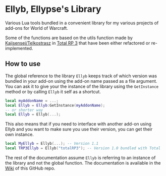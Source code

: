 # Ellyb, Ellypse's Library

Various Lua tools bundled in a convenient library for my various projects of add-ons for World of Warcraft.

Some of the functions are based on the utils function made by [Kajisensei/Telkostrasz](https://github.com/kajisensei) in [Total RP 3](https://github.com/Ellypse/Total-RP-3) that have been either refactored or re-implemented.

## How to use

The global reference to the library `Ellyb` keeps track of which version was bundled in your add-on using the add-on name passed as a file argument. You can ask it to give your the instance of the library using the `GetInstance` method or by calling `Ellyb` it self as a shortcut.

```lua
local myAddonName = ...;
local Ellyb = Ellyb:GetInstance(myAddonName);
-- or shorter way
local Ellyb = Ellyb(...);
```

This also means that if you need to interface with another add-on using Ellyb and you want to make sure you use their version, you can get their own instance.

```lua
local MyEllyb = Ellyb(...); -- Version 1.1
local TRP3Ellyb = Ellyb("totalRP3"); -- Version 1.0 bundled with Total RP 3
```

The rest of the documentation assume `Ellyb` is referring to an instance of the library and not the global function. The documentation is available in the [Wiki](https://github.com/Ellypse/Ellyb/wiki) of this GitHub repo.
